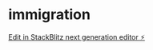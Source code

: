# immigration

[Edit in StackBlitz next generation editor ⚡️](https://stackblitz.com/~/github.com/Pixellogsglobal/immigration)